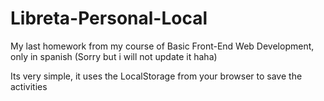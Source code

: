 # Libreta-Personal-Local
My last homework from my course of Basic Front-End Web Development, only in spanish (Sorry but i will not update it haha)

Its very simple, it uses the LocalStorage from your browser to save the activities
